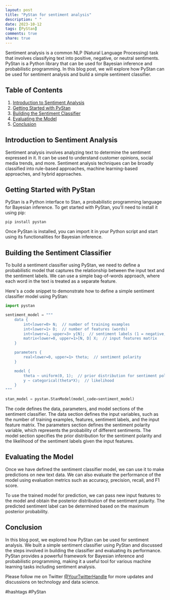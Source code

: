 ```yaml
---
layout: post
title: "PyStan for sentiment analysis"
description: " "
date: 2023-10-12
tags: [PyStan]
comments: true
share: true
---
```


Sentiment analysis is a common NLP (Natural Language Processing) task that involves classifying text into positive, negative, or neutral sentiments. PyStan is a Python library that can be used for Bayesian inference and probabilistic programming. In this blog post, we will explore how PyStan can be used for sentiment analysis and build a simple sentiment classifier.

## Table of Contents
1. [Introduction to Sentiment Analysis](#introduction-to-sentiment-analysis)
2. [Getting Started with PyStan](#getting-started-with-pystan)
3. [Building the Sentiment Classifier](#building-the-sentiment-classifier)
4. [Evaluating the Model](#evaluating-the-model)
5. [Conclusion](#conclusion)

## Introduction to Sentiment Analysis
Sentiment analysis involves analyzing text to determine the sentiment expressed in it. It can be used to understand customer opinions, social media trends, and more. Sentiment analysis techniques can be broadly classified into rule-based approaches, machine learning-based approaches, and hybrid approaches.

## Getting Started with PyStan
PyStan is a Python interface to Stan, a probabilistic programming language for Bayesian inference. To get started with PyStan, you'll need to install it using pip:

```shell
pip install pystan
```

Once PyStan is installed, you can import it in your Python script and start using its functionalities for Bayesian inference.

## Building the Sentiment Classifier
To build a sentiment classifier using PyStan, we need to define a probabilistic model that captures the relationship between the input text and the sentiment labels. We can use a simple bag-of-words approach, where each word in the text is treated as a separate feature.

Here's a code snippet to demonstrate how to define a simple sentiment classifier model using PyStan:

```python
import pystan

sentiment_model = """
    data {
        int<lower=0> N;  // number of training examples
        int<lower=1> D;  // number of features (words)
        int<lower=1, upper=3> y[N];  // sentiment labels (1 = negative, 2 = neutral, 3 = positive)
        matrix<lower=0, upper=1>[N, D] X;  // input features matrix
    }

    parameters {
        real<lower=0, upper=1> theta;  // sentiment polarity
    }

    model {
        theta ~ uniform(0, 1);  // prior distribution for sentiment polarity
        y ~ categorical(theta*X);  // likelihood
    }
"""

stan_model = pystan.StanModel(model_code=sentiment_model)
```

The code defines the data, parameters, and model sections of the sentiment classifier. The data section defines the input variables, such as the number of training examples, features, sentiment labels, and the input feature matrix. The parameters section defines the sentiment polarity variable, which represents the probability of different sentiments. The model section specifies the prior distribution for the sentiment polarity and the likelihood of the sentiment labels given the input features.

## Evaluating the Model
Once we have defined the sentiment classifier model, we can use it to make predictions on new text data. We can also evaluate the performance of the model using evaluation metrics such as accuracy, precision, recall, and F1 score.

To use the trained model for prediction, we can pass new input features to the model and obtain the posterior distribution of the sentiment polarity. The predicted sentiment label can be determined based on the maximum posterior probability.

## Conclusion
In this blog post, we explored how PyStan can be used for sentiment analysis. We built a simple sentiment classifier using PyStan and discussed the steps involved in building the classifier and evaluating its performance. PyStan provides a powerful framework for Bayesian inference and probabilistic programming, making it a useful tool for various machine learning tasks including sentiment analysis.

Please follow me on Twitter [@YourTwitterHandle](https://twitter.com/YourTwitterHandle) for more updates and discussions on technology and data science.

#hashtags #PyStan